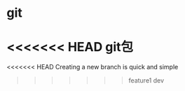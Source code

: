 # git
<<<<<<< HEAD
git包
=======
<<<<<<< HEAD
Creating a new branch is quick and simple
>>>>>>> feature1
>>>>>>> dev
